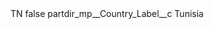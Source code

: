 <?xml version="1.0" encoding="UTF-8"?>
<CustomMetadata xmlns="http://soap.sforce.com/2006/04/metadata" xmlns:xsi="http://www.w3.org/2001/XMLSchema-instance" xmlns:xsd="http://www.w3.org/2001/XMLSchema">
    <label>TN</label>
    <protected>false</protected>
    <values>
        <field>partdir_mp__Country_Label__c</field>
        <value xsi:type="xsd:string">Tunisia</value>
    </values>
</CustomMetadata>
